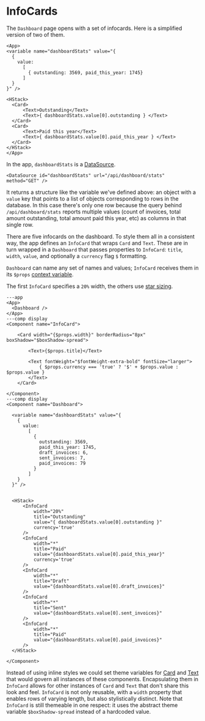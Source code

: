 # InfoCards

The `Dashboard` page opens with a set of infocards. Here is a simplified version of two of them.

```xmlui-pg
<App>
<variable name="dashboardStats" value="{
  {
    value:
      [
        { outstanding: 3569, paid_this_year: 1745}
      ]
  }
}" />

<HStack>
  <Card>
      <Text>Outstanding</Text>
      <Text>{ dashboardStats.value[0].outstanding } </Text>
  </Card>
  <Card>
      <Text>Paid this year</Text>
      <Text>{ dashboardStats.value[0].paid_this_year } </Text>
  </Card>
</HStack>
</App>
```

In the app, `dashboardStats` is a [DataSource](/components/DataSource).

```xmlui
<DataSource id="dashboardStats" url="/api/dashboard/stats" method="GET" />
```

It returns a structure like the variable we've defined above: an object with a `value` key that points to a list of objects corresponding to rows in the database. In this case there's only one row because the query behind `/api/dashboard/stats` reports multiple values (count of invoices, total amount outstanding, total amount paid this year, etc) as columns in that single row.

There are five infocards on the dashboard. To style them all in a consistent way, the app defines an `InfoCard` that wraps `Card` and `Text`. These are in turn wrapped in a `Dashboard` that passes properties to `InfoCard`: `title`, `width`, `value`, and optionally a `currency` flag `$` formatting.

`Dashboard` can name any set of names and values; `InfoCard` receives them in its `$props` [context variable](/context-variables).

The first `InfoCard` specifies a `20%` width, the others use [star sizing](/glossary#star-sizing).

```xmlui-pg display
---app
<App>
  <Dashboard />
</App>
---comp display
<Component name="InfoCard">

    <Card width="{$props.width}" borderRadius="8px" boxShadow="$boxShadow-spread">

        <Text>{$props.title}</Text>

        <Text fontWeight="$fontWeight-extra-bold" fontSize="larger">
            { $props.currency === 'true' ? '$' + $props.value : $props.value }
        </Text>
    </Card>

</Component>
---comp display
<Component name="Dashboard">

  <variable name="dashboardStats" value="{
    {
      value:
        [
          {
            outstanding: 3569,
            paid_this_year: 1745,
            draft_invoices: 6,
            sent_invoices: 7,
            paid_invoices: 79
          }
        ]
    }
  }" />


  <HStack>
      <InfoCard
          width="20%"
          title="Outstanding"
          value="{ dashboardStats.value[0].outstanding }"
          currency='true'
      />
      <InfoCard
          width="*"
          title="Paid"
          value="{dashboardStats.value[0].paid_this_year}"
          currency='true'
      />
      <InfoCard
          width="*"
          title="Draft"
          value="{dashboardStats.value[0].draft_invoices}"
      />
      <InfoCard
          width="*"
          title="Sent"
          value="{dashboardStats.value[0].sent_invoices}"
      />
      <InfoCard
          width="*"
          title="Paid"
          value="{dashboardStats.value[0].paid_invoices}"
      />
  </HStack>

</Component>
```

Instead of using inline styles we could set theme variables for [Card](/components/Card) and [Text](/components/Text) that would govern all instances of these components. Encapsulating them in `InfoCard` allows for other instances of `Card` and `Text` that don't share this look and feel. `InfoCard` is not only reusable, with a `width` property that enables rows of varying length, but also stylistically distinct. Note that `InfoCard` is still themeable in one respect: it uses the abstract theme variable `$boxShadow-spread` instead of a hardcoded value.

